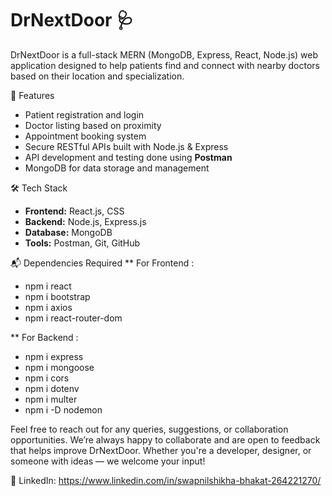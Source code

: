 # DrNextDoor 🩺

DrNextDoor is a full-stack MERN (MongoDB, Express, React, Node.js) web application designed to help patients find and connect with nearby doctors based on their location and specialization.

🔧 Features
- Patient registration and login
- Doctor listing based on proximity
- Appointment booking system
- Secure RESTful APIs built with Node.js & Express
- API development and testing done using **Postman**
- MongoDB for data storage and management

🛠️ Tech Stack
- **Frontend:** React.js, CSS
- **Backend:** Node.js, Express.js
- **Database:** MongoDB
- **Tools:** Postman, Git, GitHub

📬 Dependencies Required
** For Frontend :
- npm i react
- npm i bootstrap
- npm i axios
- npm i react-router-dom
  
** For Backend :
- npm i express
- npm i mongoose
- npm i cors
- npm i dotenv
- npm i multer
- npm i -D nodemon

Feel free to reach out for any queries, suggestions, or collaboration opportunities.
We’re always happy to collaborate and are open to feedback that helps improve DrNextDoor. Whether you're a developer, designer, or someone with ideas — we welcome your input!

🔗 LinkedIn: https://www.linkedin.com/in/swapnilshikha-bhakat-264221270/

